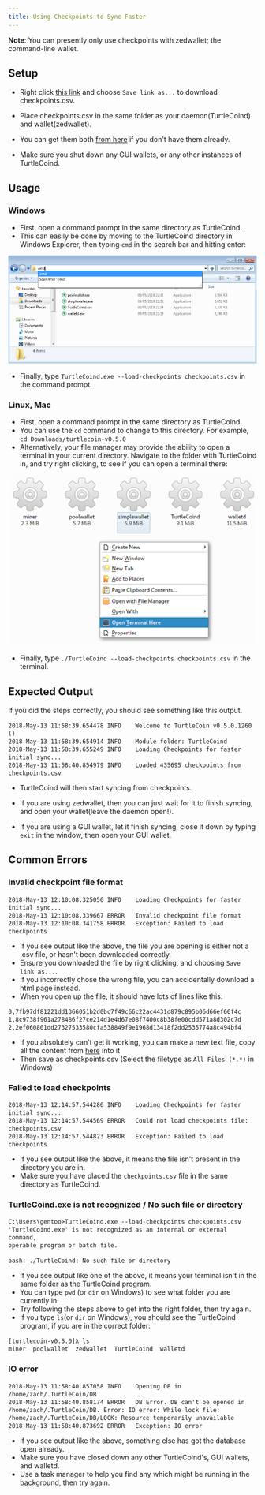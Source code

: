 ```yaml
---
title: Using Checkpoints to Sync Faster
---
```


**Note**: You can presently only use checkpoints with zedwallet; the command-line wallet.  

## Setup

- Right click [this link](https://github.com/turtlecoin/checkpoints/raw/master/checkpoints.csv) and choose `Save link as...` to download checkpoints.csv.
- Place checkpoints.csv in the same folder as your daemon(TurtleCoind) and wallet(zedwallet).
- You can get them both [from here](http://latest.turtlecoin.lol) if you don't have them already.

- Make sure you shut down any GUI wallets, or any other instances of TurtleCoind.

## Usage

### Windows

- First, open a command prompt in the same directory as TurtleCoind.
- This can easily be done by moving to the TurtleCoind directory in Windows Explorer, then typing `cmd` in the search bar and hitting enter:

![Opening cmd](../../assets/opening-cmd.png)
- Finally, type `TurtleCoind.exe --load-checkpoints checkpoints.csv` in the command prompt.

### Linux, Mac

- First, open a command prompt in the same directory as TurtleCoind.
- You can use the `cd` command to change to this directory. For example, `cd Downloads/turtlecoin-v0.5.0`
- Alternatively, your file manager may provide the ability to open a terminal in your current directory. Navigate to the folder with TurtleCoind in, and try right clicking, to see if you can open a terminal there:

![Opening terminal](../../assets/open-term.png)

- Finally, type `./TurtleCoind --load-checkpoints checkpoints.csv` in the terminal.

## Expected Output

If you did the steps correctly, you should see something like this output.

```
2018-May-13 11:58:39.654478 INFO    Welcome to TurtleCoin v0.5.0.1260 ()
2018-May-13 11:58:39.654914 INFO    Module folder: TurtleCoind
2018-May-13 11:58:39.655249 INFO    Loading Checkpoints for faster initial sync...
2018-May-13 11:58:40.854979 INFO    Loaded 435695 checkpoints from checkpoints.csv
```

- TurtleCoind will then start syncing from checkpoints.

- If you are using zedwallet, then you can just wait for it to finish syncing, and open your wallet(leave the daemon open!).

- If you are using a GUI wallet, let it finish syncing, close it down by typing `exit` in the window, then open your GUI wallet.

## Common Errors

### Invalid checkpoint file format

```
2018-May-13 12:10:08.325056 INFO    Loading Checkpoints for faster initial sync...
2018-May-13 12:10:08.339667 ERROR   Invalid checkpoint file format
2018-May-13 12:10:08.341758 ERROR   Exception: Failed to load checkpoints
```

- If you see output like the above, the file you are opening is either not a .csv file, or hasn't been downloaded correctly.
- Ensure you downloaded the file by right clicking, and choosing `Save link as...`.
- If you incorrectly chose the wrong file, you can accidentally download a html page instead.
- When you open up the file, it should have lots of lines like this:

```
0,7fb97df81221dd1366051b2d0bc7f49c66c22ac4431d879c895b06d66ef66f4c
1,8c9738f961a278486f27ce214d1e4d67e08f7400c8b38fe00cdd571a8d302c7d
2,2ef060801dd27327533580cfa538849f9e1968d13418f2dd2535774a8c494bf4
```

- If you absolutely can't get it working, you can make a new text file, copy all the content from [here](https://raw.githubusercontent.com/turtlecoin/checkpoints/master/checkpoints.csv) into it
- Then save as checkpoints.csv (Select the filetype as `All Files (*.*)` in Windows)

### Failed to load checkpoints

```
2018-May-13 12:14:57.544286 INFO    Loading Checkpoints for faster initial sync...
2018-May-13 12:14:57.544569 ERROR   Could not load checkpoints file: checkpoints.csv
2018-May-13 12:14:57.544823 ERROR   Exception: Failed to load checkpoints
```

- If you see output like the above, it means the file isn't present in the directory you are in.
- Make sure you have placed the `checkpoints.csv` file in the same directory as TurtleCoind.

### TurtleCoind.exe is not recognized / No such file or directory

```
C:\Users\gentoo>TurtleCoind.exe --load-checkpoints checkpoints.csv
'TurtleCoind.exe' is not recognized as an internal or external command,
operable program or batch file.
```

`bash: ./TurtleCoind: No such file or directory`

- If you see output like one of the above, it means your terminal isn't in the same folder as the TurtleCoind program.
- You can type `pwd` (or `dir` on Windows) to see what folder you are currently in.
- Try following the steps above to get into the right folder, then try again.
- If you type `ls`(or `dir` on Windows), you should see the TurtleCoind program, if you are in the correct folder:

```
[turtlecoin-v0.5.0]λ ls
miner  poolwallet  zedwallet  TurtleCoind  walletd
```

### IO error

```
2018-May-13 11:58:40.857058 INFO    Opening DB in /home/zach/.TurtleCoin/DB
2018-May-13 11:58:40.858174 ERROR   DB Error. DB can't be opened in /home/zach/.TurtleCoin/DB. Error: IO error: While lock file: /home/zach/.TurtleCoin/DB/LOCK: Resource temporarily unavailable
2018-May-13 11:58:40.873692 ERROR   Exception: IO error
```

- If you see output like the above, something else has got the database open already.
- Make sure you have closed down any other TurtleCoind's, GUI wallets, and walletd.
- Use a task manager to help you find any which might be running in the background, then try again.
